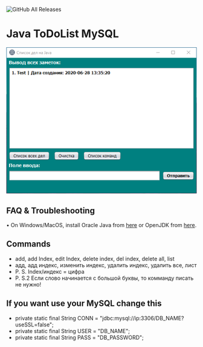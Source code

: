 ![GitHub All Releases](https://img.shields.io/github/downloads/megoRU/ToDoList_MySQL/total)

# Java ToDoList MySQL

![Image description](image.png)

## FAQ & Troubleshooting

• On Windows/MacOS, install Oracle Java from [here](https://www.oracle.com/java/technologies/javase-downloads.html) or OpenJDK from [here](https://adoptopenjdk.net/).

## Commands

* add, add Index, edit Index, delete index, del index, delete all, list
* адд, адд индекс, изменить индекс, удалить индекс, удалить все, лист
* P. S. Index/индекс = цифра
* P. S.2 Если слово начинается с большой буквы, то комманду писать не нужно!


## If you want use your MySQL change this

*  private static final String CONN = "jdbc:mysql://ip:3306/DB_NAME?useSSL=false";
*  private static final String USER = "DB_NAME";
*  private static final String PASS = "DB_PASSWORD";

